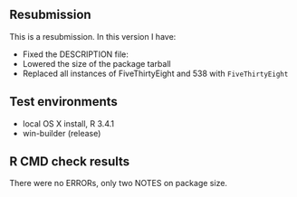 ## Resubmission

This is a resubmission. In this version I have:

* Fixed the DESCRIPTION file:
* Lowered the size of the package tarball
* Replaced all instances of FiveThirtyEight and 538 with `FiveThirtyEight`

## Test environments

* local OS X install, R 3.4.1
* win-builder (release)

## R CMD check results

There were no ERRORs, only two NOTES on package size.
